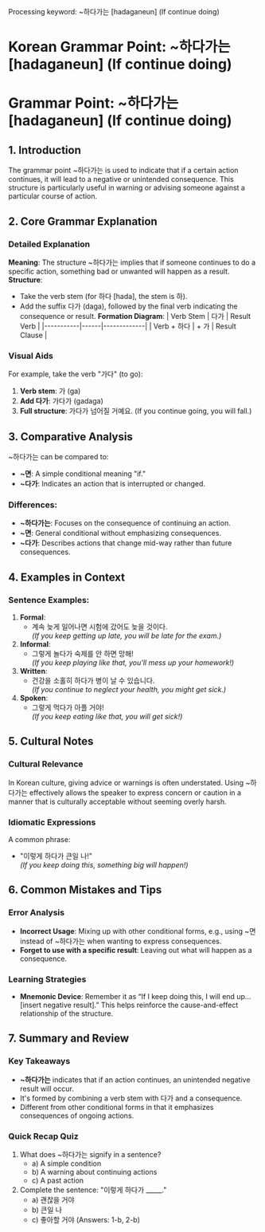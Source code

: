 Processing keyword: ~하다가는 [hadaganeun] (If continue doing)
# Korean Grammar Point: ~하다가는 [hadaganeun] (If continue doing)
# Grammar Point: ~하다가는 [hadaganeun] (If continue doing)
## 1. Introduction
The grammar point ~하다가는 is used to indicate that if a certain action continues, it will lead to a negative or unintended consequence. This structure is particularly useful in warning or advising someone against a particular course of action.
## 2. Core Grammar Explanation
### Detailed Explanation
**Meaning**: 
The structure ~하다가는 implies that if someone continues to do a specific action, something bad or unwanted will happen as a result.
**Structure**:
- Take the verb stem (for 하다 [hada], the stem is 하).
- Add the suffix 다가 (daga), followed by the final verb indicating the consequence or result.
**Formation Diagram**:
| Verb Stem | 다가 | Result Verb |
|-----------|------|-------------|
| Verb + 하다 |  + 가  |  Result Clause |
### Visual Aids
For example, take the verb "가다" (to go):
1. **Verb stem**: 가 (ga)
2. **Add 다가**: 가다가 (gadaga)
3. **Full structure**: 가다가 넘어질 거예요. (If you continue going, you will fall.)
## 3. Comparative Analysis
~하다가는 can be compared to:
- **~면**: A simple conditional meaning "if." 
- **~다가**: Indicates an action that is interrupted or changed.
### Differences:
- **~하다가는**: Focuses on the consequence of continuing an action.
- **~면**: General conditional without emphasizing consequences.
- **~다가**: Describes actions that change mid-way rather than future consequences.
## 4. Examples in Context
### Sentence Examples:
1. **Formal**:
   - 계속 늦게 일어나면 시험에 갔어도 늦을 것이다.  
     *(If you keep getting up late, you will be late for the exam.)*
2. **Informal**: 
   - 그렇게 놀다가 숙제를 안 하면 망해!  
     *(If you keep playing like that, you'll mess up your homework!)*
3. **Written**:
   - 건강을 소홀히 하다가 병이 날 수 있습니다.  
     *(If you continue to neglect your health, you might get sick.)*
4. **Spoken**:
   - 그렇게 먹다가 아플 거야!  
     *(If you keep eating like that, you will get sick!)*
## 5. Cultural Notes
### Cultural Relevance 
In Korean culture, giving advice or warnings is often understated. Using ~하다가는 effectively allows the speaker to express concern or caution in a manner that is culturally acceptable without seeming overly harsh.
### Idiomatic Expressions
A common phrase:
- "이렇게 하다가 큰일 나!"  
*(If you keep doing this, something big will happen!)*
## 6. Common Mistakes and Tips
### Error Analysis
- **Incorrect Usage**: Mixing up with other conditional forms, e.g., using ~면 instead of ~하다가는 when wanting to express consequences.
- **Forget to use with a specific result**: Leaving out what will happen as a consequence.
### Learning Strategies
- **Mnemonic Device**: Remember it as “If I keep doing this, I will end up… [insert negative result].” This helps reinforce the cause-and-effect relationship of the structure.
## 7. Summary and Review
### Key Takeaways
- **~하다가는** indicates that if an action continues, an unintended negative result will occur.
- It's formed by combining a verb stem with 다가 and a consequence.
- Different from other conditional forms in that it emphasizes consequences of ongoing actions.
### Quick Recap Quiz
1. What does ~하다가는 signify in a sentence?  
   - a) A simple condition  
   - b) A warning about continuing actions  
   - c) A past action
2. Complete the sentence: "이렇게 하다가 _____."  
   - a) 괜찮을 거야  
   - b) 큰일 나  
   - c) 좋아할 거야
(Answers: 1-b, 2-b)
